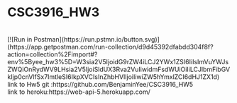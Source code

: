 # CSC3916_HW3
<br/>
[![Run in Postman](https://run.pstmn.io/button.svg)](https://app.getpostman.com/run-collection/d9d45392dfabdd304f8f?action=collection%2Fimport#?env%5Byee_hw3%5D=W3sia2V5IjoidG9rZW4iLCJ2YWx1ZSI6IiIsImVuYWJsZWQiOnRydWV9LHsia2V5IjoiSldUX3Rva2VuIiwidmFsdWUiOiIiLCJlbmFibGVkIjp0cnVlfSx7ImtleSI6IkpXVCIsInZhbHVlIjoiIiwiZW5hYmxlZCI6dHJ1ZX1d)
<br/>
link to Hw5 git :https://github.com/BenjaminYee/CSC3916_HW5 
<br/>
link to heroku:https://web-api-5.herokuapp.com/
